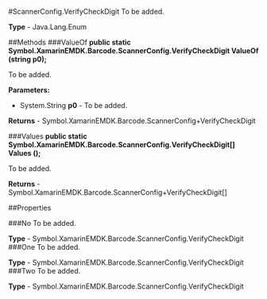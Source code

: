 #ScannerConfig.VerifyCheckDigit
To be added.

**Type** - Java.Lang.Enum

##Methods
###ValueOf
**public static Symbol.XamarinEMDK.Barcode.ScannerConfig.VerifyCheckDigit ValueOf (string p0);**

To be added.

**Parameters:** 

* System.String **p0** - To be added.

**Returns** - Symbol.XamarinEMDK.Barcode.ScannerConfig+VerifyCheckDigit

###Values
**public static Symbol.XamarinEMDK.Barcode.ScannerConfig.VerifyCheckDigit[] Values ();**

To be added.


**Returns** - Symbol.XamarinEMDK.Barcode.ScannerConfig+VerifyCheckDigit[]

##Properties

###No
To be added.

**Type** - Symbol.XamarinEMDK.Barcode.ScannerConfig.VerifyCheckDigit
###One
To be added.

**Type** - Symbol.XamarinEMDK.Barcode.ScannerConfig.VerifyCheckDigit
###Two
To be added.

**Type** - Symbol.XamarinEMDK.Barcode.ScannerConfig.VerifyCheckDigit


